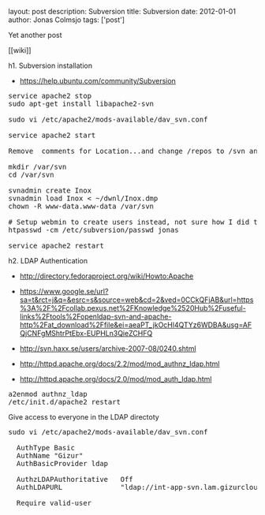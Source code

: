 layout: post
description: Subversion
title: Subversion
date: 2012-01-01
author: Jonas Colmsjo
tags: ['post']

Yet another post





[[wiki]]

h1. Subversion installation

* https://help.ubuntu.com/community/Subversion

<pre>
service apache2 stop
sudo apt-get install libapache2-svn

sudo vi /etc/apache2/mods-available/dav_svn.conf

service apache2 start

Remove  comments for Location...and change /repos to /svn and change path for passwd file to /etc/svn-auth-conf 

mkdir /var/svn
cd /var/svn

svnadmin create Inox
svnadmin load Inox < ~/dwnl/Inox.dmp
chown -R www-data.www-data /var/svn

# Setup webmin to create users instead, not sure how I did this though
htpasswd -cm /etc/subversion/passwd jonas

service apache2 restart
</pre>



h2. LDAP Authentication

* http://directory.fedoraproject.org/wiki/Howto:Apache

* https://www.google.se/url?sa=t&rct=j&q=&esrc=s&source=web&cd=2&ved=0CCkQFjAB&url=https%3A%2F%2Fcollab.pexus.net%2FKnowledge%2520Hub%2Fuseful-links%2Ftools%2Fopenldap-svn-and-apache-http%2Fat_download%2Ffile&ei=aeaPT_jkOcHl4QTYz6WDBA&usg=AFQjCNFgMShtrPtEbx-EUPHLn3QieZCHFQ
* http://svn.haxx.se/users/archive-2007-08/0240.shtml


* http://httpd.apache.org/docs/2.2/mod/mod_authnz_ldap.html
* http://httpd.apache.org/docs/2.0/mod/mod_auth_ldap.html


<pre>
a2enmod authnz_ldap
/etc/init.d/apache2 restart
</pre>
Give access to everyone in the LDAP directoty

<pre>
sudo vi /etc/apache2/mods-available/dav_svn.conf

  AuthType Basic
  AuthName "Gizur"
  AuthBasicProvider ldap

  AuthzLDAPAuthoritative   Off
  AuthLDAPURL              "ldap://int-app-svn.lam.gizurcloud.com:389/ou=People,dc=gizur,dc=com"

  Require valid-user
</pre>

<pre>
